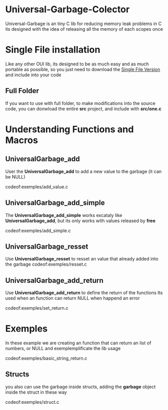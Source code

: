 

# Universal-Garbage-Colector
Universal-Garbage is an tiny C lib for reducing memory leak problems in C
its designed with the idea of releasing all the memory of each scopes once

# Single File installation
Like any other OUI lib, its designed to be as much easy and as much portable as possible,
so you just need to download the [Single File Version](https://github.com/OUIsolutions/Universal-Garbage-Colector/releases/download/v2.0/UniversalGarbage.h ) and include into your code

## Full Folder
If you want to use with full folder, to make modifications into the source code, you can donwload
the entire **src** project, and include with **src/one.c**

# Understanding Functions and Macros


## UniversalGarbage_add
User the **UniversalGarbage_add** to add a new value to the garbage (it can be NULL)

codeof:exemples/add_value.c

## UniversalGarbage_add_simple

The **UniversalGarbage_add_simple** works excataly like **UniversalGarbage_add**, but its only works
with values released by **free**

codeof:exemples/add_simple.c

## UniversalGarbage_resset
Use **UniversalGarbage_resset** to resset an value that already added into the garbage
codeof:exemples/resset.c

## UniversalGarbage_add_return
Use **UniversalGarbage_add_return** to define the return of the functions
Its used when an function can return NULL when happend an error

codeof:exemples/set_return.c

# Exemples

In these example we are creating an function that can return an list of numbers, or NULL
and exemplemplificate the lib usage

codeof:exemples/basic_string_return.c


## Structs
you also can use the garbage inside structs, adding the **garbage** object inside the struct in these way

codeof:exemples/struct.c
